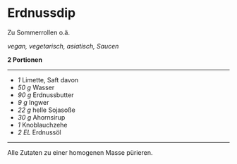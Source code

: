 # Erdnussdip

Zu Sommerrollen o.ä.

*vegan, vegetarisch, asiatisch, Saucen*

**2 Portionen**

---

- *1* Limette, Saft davon
- *50 g* Wasser
- *90 g* Erdnussbutter
- *9 g* Ingwer
- *22 g* helle Sojasoße
- *30 g* Ahornsirup
- *1* Knoblauchzehe
- *2 EL* Erdnussöl

---

Alle Zutaten zu einer homogenen Masse pürieren.
